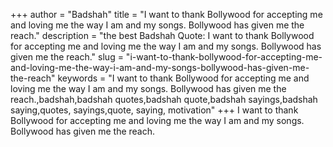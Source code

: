 +++
author = "Badshah"
title = "I want to thank Bollywood for accepting me and loving me the way I am and my songs. Bollywood has given me the reach."
description = "the best Badshah Quote: I want to thank Bollywood for accepting me and loving me the way I am and my songs. Bollywood has given me the reach."
slug = "i-want-to-thank-bollywood-for-accepting-me-and-loving-me-the-way-i-am-and-my-songs-bollywood-has-given-me-the-reach"
keywords = "I want to thank Bollywood for accepting me and loving me the way I am and my songs. Bollywood has given me the reach.,badshah,badshah quotes,badshah quote,badshah sayings,badshah saying,quotes, sayings,quote, saying, motivation"
+++
I want to thank Bollywood for accepting me and loving me the way I am and my songs. Bollywood has given me the reach.
